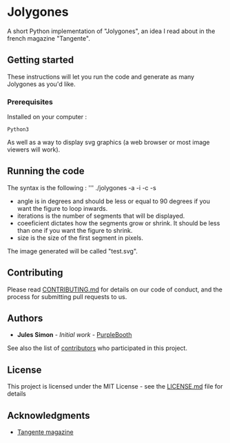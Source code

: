 # Jolygones
A short Python implementation of "Jolygones", an idea I read about in the french magazine "Tangente".

## Getting started

These instructions will let you run the code and generate as many Jolygones as you'd like.

### Prerequisites

Installed on your computer :
```
Python3
```
As well as a way to display svg graphics (a web browser or most image viewers will work).

## Running the code

The syntax is the following :
'''
./jolygones -a <angle> -i <iterations> -c <coefficient> -s <size>

* angle is in degrees and should be less or equal to 90 degrees if you want the figure to loop inwards.
* iterations is the number of segments that will be displayed.
* coeeficient dictates how the segments grow or shrink. It should be less than one if you want the figure to shrink.
* size is the size of the first segment in pixels.

The image generated will be called "test.svg".

## Contributing

Please read [CONTRIBUTING.md](https://gist.github.com/PurpleBooth/b24679402957c63ec426) for details on our code of conduct, and the process for submitting pull requests to us.



## Authors

* **Jules Simon** - *Initial work* - [PurpleBooth](https://github.com/Smoltbob)

See also the list of [contributors](https://github.com/your/project/contributors) who participated in this project.

## License

This project is licensed under the MIT License - see the [LICENSE.md](LICENSE.md) file for details

## Acknowledgments

* [Tangente magazine](http://tangente-mag.com/) 
